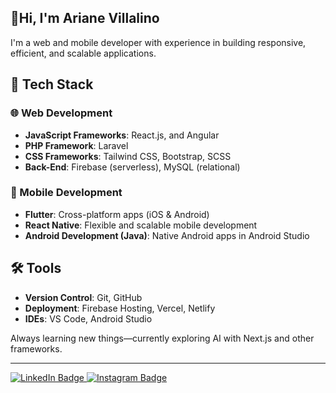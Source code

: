 ## 👋Hi, I'm Ariane Villalino
I'm a web and mobile developer with experience in building responsive, efficient, and scalable applications.

## 🚀 Tech Stack

### 🌐 Web Development
- **JavaScript Frameworks**: React.js, and Angular
- **PHP Framework**: Laravel
- **CSS Frameworks**: Tailwind CSS, Bootstrap, SCSS
- **Back-End**: Firebase (serverless), MySQL (relational)

### 📱 Mobile Development
- **Flutter**: Cross-platform apps (iOS & Android)
- **React Native**: Flexible and scalable mobile development
- **Android Development (Java)**: Native Android apps in Android Studio

## 🛠 Tools
- **Version Control**: Git, GitHub
- **Deployment**: Firebase Hosting, Vercel, Netlify
- **IDEs**: VS Code, Android Studio

Always learning new things—currently exploring AI with Next.js and other frameworks.

---

<div id="badges">
  <a href="https://www.linkedin.com/in/ariane-v-9aa166236/">
    <img src="https://img.shields.io/badge/LinkedIn-blue?style=for-the-badge&logo=linkedin&logoColor=white" alt="LinkedIn Badge"/>
  </a>
  <a href="https://www.instagram.com/its.yannnaaaaa?igsh=MXdjb2dyOWlxdGVn">
    <img src="https://img.shields.io/badge/Instagram-black?style=for-the-badge&logo=instagram&logoColor=#C13584" alt="Instagram Badge"/>
  </a>

</div>
<!---
44-av/44-av is a ✨ special ✨ repository because its `README.md` (this file) appears on your GitHub profile.
You can click the Preview link to take a look at your changes.
--->

